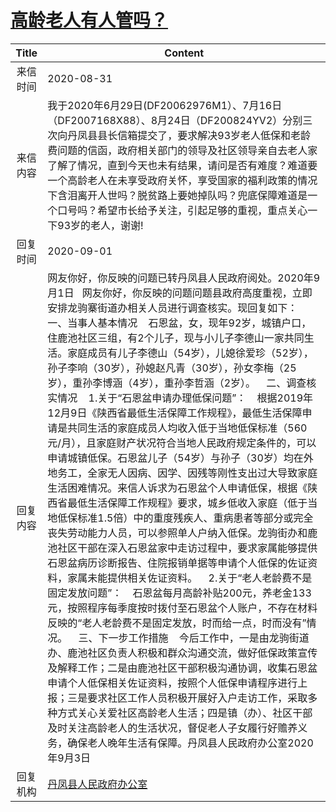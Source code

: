 # <a href="http://www.shangluo.gov.cn/zmhd/ldxxxx.jsp?urltype=leadermail.LeaderMailContentUrl&wbtreeid=1112&leadermailid=6394">高龄老人有人管吗？</a>
| Title |                                                                                                                                                                                                                                                                                                                                                                                                                                                                      Content                                                                                                                                                                                                                                                                                                                                                                                                                                                                      |
|:-----:|---------------------------------------------------------------------------------------------------------------------------------------------------------------------------------------------------------------------------------------------------------------------------------------------------------------------------------------------------------------------------------------------------------------------------------------------------------------------------------------------------------------------------------------------------------------------------------------------------------------------------------------------------------------------------------------------------------------------------------------------------------------------------------------------------------------------------------------------------------------------------------------------------------------------------------------------------|
| 来信时间  | 2020-08-31                                                                                                                                                                                                                                                                                                                                                                                                                                                                                                                                                                                                                                                                                                                                                                                                                                                                                                                                        |
| 来信内容  | 我于2020年6月29日(DF20062976M1）、7月16日（DF2007168X88）、8月24日（DF200824YV2）分别三次向丹凤县县长信箱提交了，要求解决93岁老人低保和老龄费问题的信函，政府相关部门的领导及社区领导亲自去老人家了解了情况，直到今天也未有结果，请问是否有难度？难道要一个高龄老人在未享受政府关怀，享受国家的福利政策的情况下含泪离开人世吗？脱贫路上要她掉队吗？兜底保障难道是一个口号吗？希望市长给予关注，引起足够的重视，重点关心一下93岁的老人，谢谢!                                                                                                                                                                                                                                                                                                                                                                                                                                                                                                                                                                                                                                                                                                 |
| 回复时间  | 2020-09-01                                                                                                                                                                                                                                                                                                                                                                                                                                                                                                                                                                                                                                                                                                                                                                                                                                                                                                                                        |
| 回复内容  | 网友你好，你反映的问题已转丹凤县人民政府阅处。2020年9月1日   网友你好，你反映的问题问题县政府高度重视，立即安排龙驹寨街道办相关人员进行调查核实。现回复如下：    一、当事人基本情况    石恩盆，女，现年92岁，城镇户口，住鹿池社区三组，有2个儿子，现与小儿子李德山一家共同生活。家庭成员有儿子李德山（54岁），儿媳徐爱珍（52岁），孙子李响（30岁），孙媳赵凡青（30岁），孙女李梅（25岁），重孙李博涵（4岁），重孙李哲涵（2岁）。    二、调查核实情况    1.关于“石恩盆申请办理低保问题”：    根据2019年12月9日《陕西省最低生活保障工作规程》，最低生活保障申请是共同生活的家庭成员人均收入低于当地低保标准（560元/月），且家庭财产状况符合当地人民政府规定条件的，可以申请城镇低保。石恩盆儿子（54岁）与孙子（30岁）均在外地务工，全家无人因病、因学、因残等刚性支出过大导致家庭生活困难情况。来信人诉求为石恩盆个人申请低保，根据《陕西省最低生活保障工作规程》要求，城乡低收入家庭（低于当地低保标准1.5倍）中的重度残疾人、重病患者等部分或完全丧失劳动能力人员，可以参照单人户纳入低保。龙驹街办和鹿池社区干部在深入石恩盆家中走访过程中，要求家属能够提供石恩盆病历诊断报告、住院报销单据等申请个人低保的佐证资料，家属未能提供相关佐证资料。    2.关于“老人老龄费不是固定发放问题”：    石恩盆每月高龄补贴200元，养老金133元，按照程序每季度按时拨付至石恩盆个人账户，不存在材料反映的“老人老龄费不是固定发放，时而给一点，时而没有”情况。    三、下一步工作措施    今后工作中，一是由龙驹街道办、鹿池社区负责人积极和群众沟通交流，做好低保政策宣传及解释工作；二是由鹿池社区干部积极沟通协调，收集石恩盆申请个人低保相关佐证资料，按照个人低保申请程序进行上报；三是要求社区工作人员积极开展好入户走访工作，采取多种方式关心关爱社区高龄老人生活；四是镇（办）、社区干部及时关注高龄老人的生活状况，督促老人子女履行好赡养义务，确保老人晚年生活有保障。丹凤县人民政府办公室2020年9月3日 |
| 回复机构  | <a href="../../categories/agencies/丹凤县人民政府办公室.md">丹凤县人民政府办公室</a>                                                                                                                                                                                                                                                                                                                                                                                                                                                                                                                                                                                                                                                                                                                                                                                                                                                                                    |